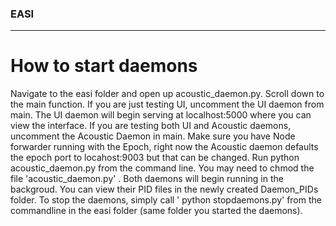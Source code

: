 ### EASI
___

# How to start daemons

Navigate to the easi folder and open up acoustic_daemon.py. Scroll down to the main function. If you are just testing UI, uncomment the UI daemon from main. The UI daemon will begin serving at localhost:5000 where you can view the interface. If you are testing both UI and Acoustic daemons, uncomment the Acoustic Daemon in main. Make sure you have Node forwarder running with the Epoch, right now the Acoustic daemon defaults the epoch port to locahost:9003 but that can be changed. Run python acoustic_daemon.py from the command line. You may need to chmod the file 'acoustic_daemon.py' . Both daemons will begin running in the backgroud. You can view their PID files in the newly created Daemon_PIDs folder. To stop the daemons, simply call ' python stopdaemons.py' from the commandline in the easi folder (same folder you started the daemons).